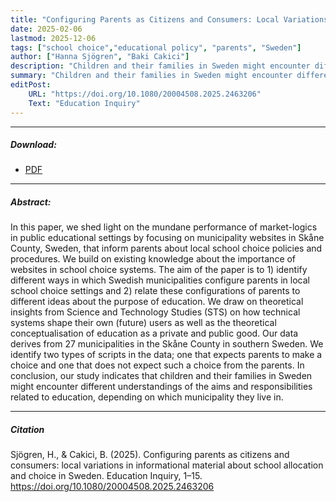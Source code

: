 ```yaml
---
title: "Configuring Parents as Citizens and Consumers: Local Variations in Informational Material about School Allocation and Choice in Sweden"
date: 2025-02-06
lastmod: 2025-12-06
tags: ["school choice","educational policy", "parents", "Sweden"]
author: ["Hanna Sjögren", "Baki Cakici"]
description: "Children and their families in Sweden might encounter different understandings of education depending on which municipality they live in." 
summary: "Children and their families in Sweden might encounter different understandings of education depending on which municipality they live in."
editPost:
    URL: "https://doi.org/10.1080/20004508.2025.2463206"
    Text: "Education Inquiry"
---
```

---
##### Download:
- [PDF](configuring2025.pdf)

---
##### Abstract:
In this paper, we shed light on the mundane performance of market-logics in public educational settings by focusing on municipality websites in Skåne County, Sweden, that inform parents about local school choice policies and procedures. We build on existing knowledge about the importance of websites in school choice systems. The aim of the paper is to 1) identify different ways in which Swedish municipalities configure parents in local school choice settings and 2) relate these configurations of parents to different ideas about the purpose of education. We draw on theoretical insights from Science and Technology Studies (STS) on how technical systems shape their own (future) users as well as the theoretical conceptualisation of education as a private and public good. Our data derives from 27 municipalities in the Skåne County in southern Sweden. We identify two types of scripts in the data; one that expects parents to make a choice and one that does not expect such a choice from the parents. In conclusion, our study indicates that children and their families in Sweden might encounter different understandings of the aims and responsibilities related to education, depending on which municipality they live in.

---
##### Citation
Sjögren, H., & Cakici, B. (2025). Configuring parents as citizens and consumers: local variations in informational material about school allocation and choice in Sweden. Education Inquiry, 1–15. https://doi.org/10.1080/20004508.2025.2463206
